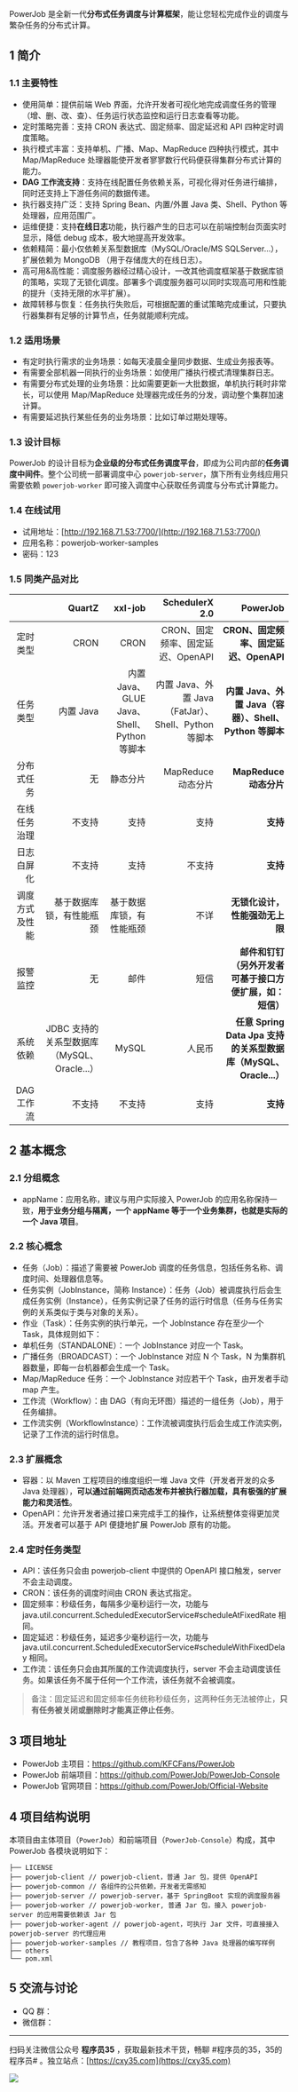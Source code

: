 PowerJob 是全新一代**分布式任务调度与计算框架**，能让您轻松完成作业的调度与繁杂任务的分布式计算。
<!-- more -->

## 1 简介

### 1.1 主要特性

* 使用简单：提供前端 Web 界面，允许开发者可视化地完成调度任务的管理（增、删、改、查）、任务运行状态监控和运行日志查看等功能。
* 定时策略完善：支持 CRON 表达式、固定频率、固定延迟和 API 四种定时调度策略。
* 执行模式丰富：支持单机、广播、Map、MapReduce 四种执行模式，其中 Map/MapReduce 处理器能使开发者寥寥数行代码便获得集群分布式计算的能力。
* **DAG 工作流支持**：支持在线配置任务依赖关系，可视化得对任务进行编排，同时还支持上下游任务间的数据传递。
* 执行器支持广泛：支持 Spring Bean、内置/外置 Java 类、Shell、Python 等处理器，应用范围广。
* 运维便捷：支持**在线日志**功能，执行器产生的日志可以在前端控制台页面实时显示，降低 debug 成本，极大地提高开发效率。
* 依赖精简：最小仅依赖关系型数据库（MySQL/Oracle/MS SQLServer...），扩展依赖为 MongoDB （用于存储庞大的在线日志）。
* 高可用&高性能：调度服务器经过精心设计，一改其他调度框架基于数据库锁的策略，实现了无锁化调度。部署多个调度服务器可以同时实现高可用和性能的提升（支持无限的水平扩展）。
* 故障转移与恢复：任务执行失败后，可根据配置的重试策略完成重试，只要执行器集群有足够的计算节点，任务就能顺利完成。

### 1.2 适用场景

* 有定时执行需求的业务场景：如每天凌晨全量同步数据、生成业务报表等。
* 有需要全部机器一同执行的业务场景：如使用广播执行模式清理集群日志。
* 有需要分布式处理的业务场景：比如需要更新一大批数据，单机执行耗时非常长，可以使用 Map/MapReduce 处理器完成任务的分发，调动整个集群加速计算。
* 有需要延迟执行某些任务的业务场景：比如订单过期处理等。

### 1.3 设计目标

PowerJob 的设计目标为**企业级的分布式任务调度平台**，即成为公司内部的**任务调度中间件**。整个公司统一部署调度中心 `powerjob-server`，旗下所有业务线应用只需要依赖 `powerjob-worker` 即可接入调度中心获取任务调度与分布式计算能力。

### 1.4 在线试用

- 试用地址：[http://192.168.71.53:7700/](http://192.168.71.53:7700/)
- 应用名称：powerjob-worker-samples
- 密码：123

### 1.5 同类产品对比

||QuartZ|xxl-job|SchedulerX 2.0|**PowerJob**|
|-:|-:|-:|-:|-:|
|定时类型|CRON|CRON|CRON、固定频率、固定延迟、OpenAPI|**CRON、固定频率、固定延迟、OpenAPI**|
|任务类型|内置 Java|内置 Java、GLUE Java、Shell、Python 等脚本|内置 Java、外置 Java（FatJar）、Shell、Python 等脚本|**内置 Java、外置 Java（容器）、Shell、Python 等脚本**|
|分布式任务|无|静态分片|MapReduce 动态分片|**MapReduce 动态分片**|
|在线任务治理|不支持|支持|支持|**支持**|
|日志白屏化|不支持|支持|不支持|**支持**|
|调度方式及性能|基于数据库锁，有性能瓶颈|基于数据库锁，有性能瓶颈|不详|**无锁化设计，性能强劲无上限**|
|报警监控|无|邮件|短信|**邮件和钉钉（另外开发者可基于接口方便扩展，如：短信）**|
|系统依赖|JDBC 支持的关系型数据库（MySQL、Oracle...）|MySQL|人民币|**任意 Spring Data Jpa 支持的关系型数据库（MySQL、Oracle...）** |
|DAG 工作流|不支持|不支持|支持|**支持**|

## 2 基本概念

### 2.1 分组概念

- appName：应用名称，建议与用户实际接入 PowerJob 的应用名称保持一致，**用于业务分组与隔离，一个 appName 等于一个业务集群，也就是实际的一个 Java 项目**。

### 2.2 核心概念

- 任务（Job）：描述了需要被 PowerJob 调度的任务信息，包括任务名称、调度时间、处理器信息等。
- 任务实例（JobInstance，简称 Instance）：任务（Job）被调度执行后会生成任务实例（Instance），任务实例记录了任务的运行时信息（任务与任务实例的关系类似于类与对象的关系）。
- 作业（Task）：任务实例的执行单元，一个 JobInstance 存在至少一个 Task，具体规则如下：
- 单机任务（STANDALONE）：一个 JobInstance 对应一个 Task。
- 广播任务（BROADCAST）：一个 JobInstance 对应 N 个 Task，N 为集群机器数量，即每一台机器都会生成一个 Task。
- Map/MapReduce 任务：一个 JobInstance 对应若干个 Task，由开发者手动 map 产生。
- 工作流（Workflow）：由 DAG（有向无环图）描述的一组任务（Job），用于任务编排。
- 工作流实例（WorkflowInstance）：工作流被调度执行后会生成工作流实例，记录了工作流的运行时信息。

### 2.3 扩展概念

- 容器：以 Maven 工程项目的维度组织一堆 Java 文件（开发者开发的众多 Java 处理器），**可以通过前端网页动态发布并被执行器加载，具有极强的扩展能力和灵活性**。
- OpenAPI：允许开发者通过接口来完成手工的操作，让系统整体变得更加灵活。开发者可以基于 API 便捷地扩展 PowerJob 原有的功能。

### 2.4 定时任务类型

- API：该任务只会由 powerjob-client 中提供的 OpenAPI 接口触发，server 不会主动调度。
- CRON：该任务的调度时间由 CRON 表达式指定。
- 固定频率：秒级任务，每隔多少毫秒运行一次，功能与 java.util.concurrent.ScheduledExecutorService#scheduleAtFixedRate 相同。
- 固定延迟：秒级任务，延迟多少毫秒运行一次，功能与 java.util.concurrent.ScheduledExecutorService#scheduleWithFixedDelay 相同。
- 工作流：该任务只会由其所属的工作流调度执行，server 不会主动调度该任务。如果该任务不属于任何一个工作流，该任务就不会被调度。

> 备注：固定延迟和固定频率任务统称秒级任务，这两种任务无法被停止，**只有任务被关闭或删除时才能真正停止任务**。

## 3 项目地址

- PowerJob 主项目：https://github.com/KFCFans/PowerJob
- PowerJob 前端项目：https://github.com/PowerJob/PowerJob-Console
- PowerJob 官网项目：https://github.com/PowerJob/Official-Website

## 4 项目结构说明

本项目由主体项目（`PowerJob`）和前端项目（`PowerJob-Console`）构成，其中 PowerJob 各模块说明如下：

```
├── LICENSE
├── powerjob-client // powerjob-client，普通 Jar 包，提供 OpenAPI
├── powerjob-common // 各组件的公共依赖，开发者无需感知
├── powerjob-server // powerjob-server，基于 SpringBoot 实现的调度服务器
├── powerjob-worker // powerjob-worker, 普通 Jar 包，接入 powerjob-server 的应用需要依赖该 Jar 包
├── powerjob-worker-agent // powerjob-agent，可执行 Jar 文件，可直接接入 powerjob-server 的代理应用
├── powerjob-worker-samples // 教程项目，包含了各种 Java 处理器的编写样例
├── others
└── pom.xml
```

## 5 交流与讨论

- QQ 群：
- 微信群：

---

扫码关注微信公众号 **程序员35** ，获取最新技术干货，畅聊 #程序员的35，35的程序员# 。独立站点：[https://cxy35.com](https://cxy35.com)

![](https://oscimg.oschina.net/oscnet/up-285838b9c516db5bb1ba760f292f2346078.JPEG)